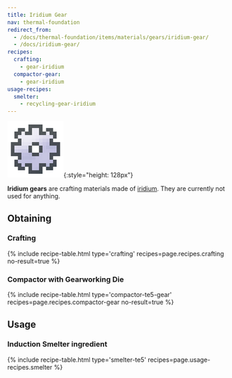 ```yaml
---
title: Iridium Gear
nav: thermal-foundation
redirect_from:
  - /docs/thermal-foundation/items/materials/gears/iridium-gear/
  - /docs/iridium-gear/
recipes:
  crafting:
    - gear-iridium
  compactor-gear:
    - gear-iridium
usage-recipes:
  smelter:
    - recycling-gear-iridium
---
```


![Iridium gear](/assets/images/thermal-foundation/gear-iridium.png){:style="height: 128px"}


**Iridium gears** are crafting materials made of
[iridium](/docs/thermal-foundation/iridium-ingot/). They are currently not used for anything.


Obtaining
---------

### Crafting
{% include recipe-table.html type='crafting' recipes=page.recipes.crafting no-result=true %}

### Compactor with Gearworking Die
{% include recipe-table.html type='compactor-te5-gear' recipes=page.recipes.compactor-gear no-result=true %}


Usage
-----

### Induction Smelter ingredient
{% include recipe-table.html type='smelter-te5' recipes=page.usage-recipes.smelter %}
